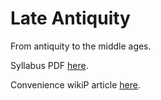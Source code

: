 # Late Antiquity

From antiquity to the middle ages.

Syllabus PDF [here](https://drive.google.com/file/d/1z6gcTr7grhVKpLxJ6x-Ms8ewfcXUe7IO/view).

Convenience wikiP article [here](https://en.wikipedia.org/wiki/Late_antiquity).
